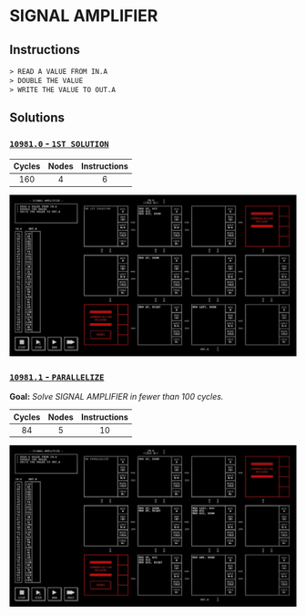 # SIGNAL AMPLIFIER

## Instructions

```
> READ A VALUE FROM IN.A
> DOUBLE THE VALUE
> WRITE THE VALUE TO OUT.A
```

## Solutions

### [`10981.0` - `1ST SOLUTION`](10981.0.txt)

| Cycles | Nodes | Instructions |
| :----: | :---: | :----------: |
|  160   |   4   |       6      |

![10981.0](10981.0.jpg?raw=true)

### [`10981.1` - `PARALLELIZE`](10981.1.txt)

**Goal:** _Solve SIGNAL AMPLIFIER in fewer than 100 cycles._

| Cycles | Nodes | Instructions |
| :----: | :---: | :----------: |
|   84   |   5   |      10      |

![10981.1](10981.1.jpg?raw=true)

